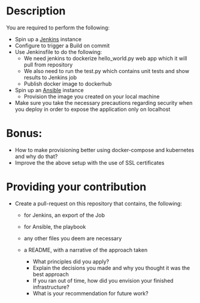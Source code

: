 # Description
You are required to perform the following:
* Spin up a [Jenkins](https://jenkins.io/) instance
* Configure to trigger a Build on commit
* Use Jenkinsfile to do the following:
    * We need jenkins to dockerize hello_world.py web app which it will pull from repository
    * We also need to run the test.py which contains unit tests and show results to Jenkins job
    * Publish docker image to dockerhub
* Spin up an [Ansible](https://www.ansible.com/) instance 
   * Provision the image you created on your local machine
* Make sure you take the necessary precautions regarding security when you deploy in order to expose the application only on localhost

# Bonus:
* How to make provisioning better using  docker-compose and kubernetes and why do that?
* Improve the the above setup with the use of SSL certificates


# Providing your contribution
* Create a pull-request on this repository that contains, the following:
  * for Jenkins, an export of the Job
  * for Ansible, the playbook
  * any other files you deem are necessary
  * a README, with a narrative of the approach taken

    * What principles did you apply?
    * Explain the decisions you made and why you thought it was the best approach
    * If you ran out of time, how did you envision your finished infrastructure?
    * What is your recommendation for future work?
